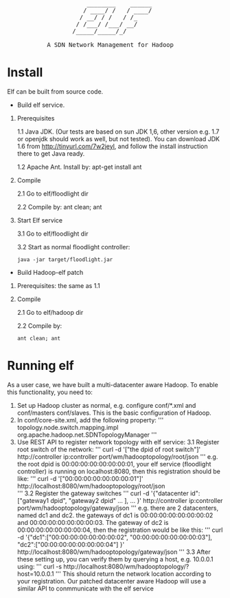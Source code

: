  
<pre>
                      ________    ______
                     / ____/ /   / ____/
                    / __/ / /   / /_    
                   / /___/ /___/ __/    
                  /_____/_____/_/   
                  
           A SDN Network Management for Hadoop
</pre>                    


   Install
===============

Elf can be built from source code. 

 * Build elf service.
 
 1. Prerequisites
    
    1.1 Java JDK. (Our tests are based on sun JDK 1,6, other version e.g. 1.7 or openjdk should work as well, but not tested). You can download JDK 1.6 from http://tinyurl.com/7w2jeyl, and follow the install instruction there to get Java ready.
    
    1.2 Apache Ant. Install by: apt-get install ant

 2. Compile
 
    2.1 Go to elf/floodlight dir
 
    2.2 Compile by: ant clean; ant

 3. Start Elf service
 
    3.1 Go to elf/floodlight dir

    3.2 Start as normal floodlight controller: 
    
        
        java -jar target/floodlight.jar
        

 * Build Hadoop-elf patch
 
 1. Prerequisites: the same as 1.1

 2. Compile
 
    2.1 Go to elf/hadoop dir

    2.2 Compile by:
        
        ant clean; ant
        

  Running elf
===============

As a user case, we have built a multi-datacenter aware Hadoop.
To enable this functionality, you need to:
1. Set up Hadoop cluster as normal, e.g. configure conf/*.xml and conf/masters conf/slaves.
    This is the basic configuration of Hadoop.
2. In conf/core-site.xml, add the following property:
 '''
      <property>
              <name>topology.node.switch.mapping.impl</name>
              <value>org.apache.hadoop.net.SDNTopologyManager</value>
     </property>
 '''
3. Use REST API to register network topology with elf service:
    3.1 Register root switch of the network: 
  '''
               curl -d '["the dpid of root switch"]' http://controller ip:controller port/wm/hadooptopology/root/json 
 '''
      e.g. the root dpid is 00:00:00:00:00:00:00:01, your elf service (floodlight controller) is running on localhost:8080,
        then this registration should be like: 
 '''
        curl -d '["00:00:00:00:00:00:00:01"]' http://localhost:8080/wm/hadooptopology/root/json    
 '''
    3.2 Register the gateway switches
 '''
        curl -d '{"datacenter id":["gateway1 dpid", "gateway2 dpid" ... ], ... }' http://controller ip:controller port/wm/hadooptopology/gateway/json
'''
      e.g. there are 2 datacenters, named dc1 and dc2. the gateways of dc1 is 00:00:00:00:00:00:00:02 and 00:00:00:00:00:00:00:03. The gateway of dc2 
      is 00:00:00:00:00:00:00:04, then the registration would be like this:
 '''
        curl -d '{"dc1":["00:00:00:00:00:00:00:02", "00:00:00:00:00:00:00:03"], "dc2":["00:00:00:00:00:00:00:04"] }' http://localhost:8080/wm/hadooptopology/gateway/json
 '''
    3.3 After these setting up, you can verify them by querying a host, e.g. 10.0.0.1 using: 
 '''
        curl -s http://localhost:8080/wm/hadooptopology/?host=10.0.0.1
 '''
    This should return the network location according to your registration. Our patched datacenter aware Hadoop will use a similar API to conmmunicate with the elf service
    
